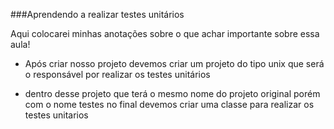 ###Aprendendo a realizar testes unitários

Aqui colocarei minhas anotações sobre o que achar importante sobre essa aula!

- Após criar nosso projeto devemos criar um projeto do tipo unix que será o responsável por realizar os testes unitários

- dentro desse projeto que terá o mesmo nome do projeto original porém com o nome testes no final devemos criar uma classe para realizar os testes unitarios


